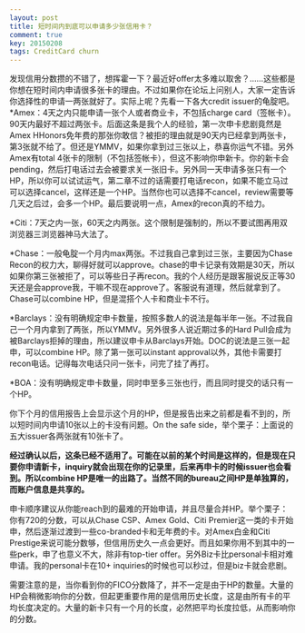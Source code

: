 ```yaml
---
layout: post
title: 短时间内到底可以申请多少张信用卡？
comment: true
key: 20150208
tags: CreditCard churn
---
```


发现信用分数攒的不错了，想挥霍一下？最近好offer太多难以取舍？……这些都是你想在短时间内申请很多张卡的理由。不过如果你在论坛上问别人，大家一定告诉你选择性的申请一两张就好了。实际上呢？先看一下各大credit issuer的龟腚吧。*Amex：4天之内只能申请一张个人或者商业卡，不包括charge card（签帐卡）。90天内最好不超过两张卡。后面这条是我个人的经验，第一次申卡悲剧竟然是Amex HHonors免年费的那张你敢信？被拒的理由就是90天内已经拿到两张卡，第3张就不给了。但还是YMMV，如果你拿到过三张以上，恭喜你运气不错。另外Amex有total 4张卡的限制（不包括签帐卡），但这不影响你申新卡。你的新卡会pending，然后打电话过去会被要求关一张旧卡。另外同一天申请多张只有一个HP，所以你可以试试运气，第二章不过的话需要打电话recon，如果不能立马过可以选择cancel，这样还是一个HP。当然你也可以选择不cancel，review需要等几天之后过，会多一个HP。最后要说明一点，Amex的recon真的不给力。

	
*Citi：7天之内一张，60天之内两张。这个限制是强制的，所以不要试图再用双浏览器三浏览器神马大法了。

	
*Chase：一般龟腚一个月内max两张。不过我自己拿到过三张，主要因为Chase Recon的权力大，聊得好就可以approve。chase的申卡记录有效期是30天，所以如果你第三张被拒了，可以等些日子再recon。我的个人经历是跟客服说反正等30天还是会approve我，干嘛不现在approve了。客服说有道理，然后就拿到了。Chase可以combine HP，但是混搭个人卡和商业卡不行。

	
*Barclays：没有明确规定申卡数量，按照多数人的说法是每半年一张。不过我自己一个月内拿到了两张，所以YMMV。另外很多人说近期过多的Hard Pull会成为被Barclays拒掉的理由，所以建议申卡从Barclays开始。DOC的说法是三张一起申，可以combine HP。除了第一张可以instant approval以外，其他卡需要打recon电话。记得每次电话只问一张卡，问完了挂了再打。

	
*BOA：没有明确规定申卡数量，同时申至多三张也行，而且同时提交的话只有一个HP。

你下个月的信用报告上会显示这个月的HP，但是报告出来之前都是看不到的，所以短时间内申请10张以上的卡没有问题。On the safe side，举个栗子：上面说的五大issuer各两张就有10张卡了。


**经过确认以后，这条已经不适用了。可能在以前的某个时间是这样的，但是现在只要你申请新卡，inquiry就会出现在你的记录里，后来再申卡的时候issuer也会看到。所以combine HP是唯一的出路了。当然不同的bureau之间HP是单独算的，而账户信息是共享的。**


申卡顺序建议从你能reach到的最难的开始申请，并且尽量合并HP。举个栗子：你有720的分数，可以从Chase CSP、Amex Gold、Citi Premier这一类的卡开始申，然后逐渐过渡到一些co-branded卡和无年费的卡。对Amex白金和Citi Prestige来说可能分数够，但信用历史久一点会更好。而且如果你用不到其中的一些perk，申了也意义不大，除非有top-tier offer。另外Biz卡比personal卡相对难申请。我的personal卡在10+ inquiries的时候也可以秒过，但是biz卡就会悲剧。

需要注意的是，当你看到你的FICO分数降了，并不一定是由于HP的数量。大量的HP会稍微影响你的分数，但起更重要作用的是信用历史长度，这是由所有卡的平均长度决定的。大量的新卡只有一个月的长度，必然把平均长度拉低，从而影响你的分数。
